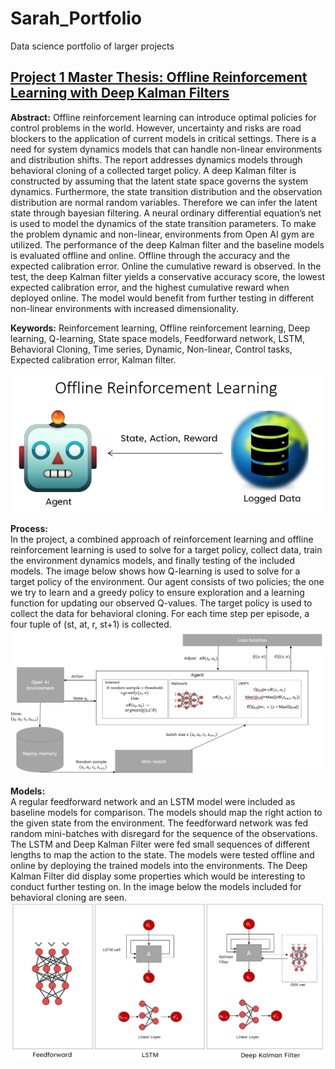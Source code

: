 # Sarah_Portfolio
Data science portfolio of larger projects

## [Project 1 Master Thesis: Offline Reinforcement Learning with Deep Kalman Filters](https://github.com/Sarahshub/Offline_reinforcement_learning_with_Deep_Kalman_Filters)

**Abstract:** Offline reinforcement learning can introduce optimal policies for control problems in the world. However, uncertainty and risks are road blockers to the application of current models in critical settings. There is a need for system dynamics models that can handle non-linear environments and distribution shifts. The report addresses dynamics models through behavioral cloning of a collected target policy. A deep Kalman filter is constructed by assuming that the latent state space governs the system dynamics. Furthermore, the state transition distribution and the observation distribution are normal random variables. Therefore we can infer the latent state through bayesian filtering. A neural ordinary differential equation’s net is used to model the dynamics of the state transition parameters. To make the problem dynamic and non-linear, environments from Open AI gym are utilized. The performance of the deep Kalman filter and the baseline models is evaluated offline and online. Offline through the accuracy and the expected calibration error. Online the cumulative reward is observed. In the test, the deep Kalman filter yields a conservative accuracy score, the lowest expected calibration error, and the highest cumulative reward when deployed online. The model would benefit from further testing in different non-linear environments with increased dimensionality.

**Keywords:** Reinforcement learning, Offline reinforcement learning, Deep learning, Q-learning, State space models, Feedforward network, LSTM, Behavioral Cloning, Time series, Dynamic, Non-linear, Control tasks, Expected calibration error, Kalman filter. 

![alt text](https://github.com/Sarahshub/Sarah_Portfolio/blob/main/images/orl.PNG?raw=true)<br>


**Process:**<br>
In the project, a combined approach of reinforcement learning and offline reinforcement learning is used to solve for a target policy, collect data, train the environment dynamics models, and finally testing of the included models. The image below shows how Q-learning is used to solve for a target policy of the environment. Our agent consists of two policies; the one we try to learn and a greedy policy to ensure exploration and a learning function for updating our observed Q-values. The target policy is used to collect the data for behavioral cloning. For each time step per episode, a four tuple of (st, at, r, st+1) is collected. <br> 
![alt text](https://github.com/Sarahshub/Sarah_Portfolio/blob/main/images/q.PNG?raw=true)<br>

**Models:**<br>
A regular feedforward network and an LSTM model were included as baseline models for comparison. The models should map the right action to the given state from the environment. The feedforward network was fed random mini-batches with disregard for the sequence of the observations. The LSTM and Deep Kalman Filter were fed small sequences of different lengths to map the action to the state. The models were tested offline and online by deploying the trained models into the environments. The Deep Kalman Filter did display some properties which would be interesting to conduct further testing on. In the image below the models included for behavioral cloning are seen.<br>
![alt text](https://github.com/Sarahshub/Sarah_Portfolio/blob/main/images/m.PNG?raw=true)<br>

